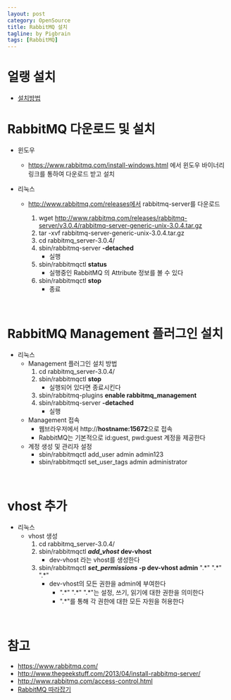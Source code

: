 ```yaml
---
layout: post
category: OpenSource
title: RabbitMQ 설치
tagline: by Pigbrain
tags: [RabbitMQ]
---
```


<!--more-->

# 얼랭 설치
* [설치방법](http://pigbrain.github.io/erlang/2015/07/14/IntroduceErlangAndSetup_on_Erlang)
  
# RabbitMQ 다운로드 및 설치
* 윈도우  
	* https://www.rabbitmq.com/install-windows.html 에서 윈도우 바이너리 링크를 통하여 다운로드 받고 설치  
	
* 리눅스  
	* http://www.rabbitmq.com/releases에서 rabbitmq-server를 다운로드  
	
		1. wget http://www.rabbitmq.com/releases/rabbitmq-server/v3.0.4/rabbitmq-server-generic-unix-3.0.4.tar.gz  
		2. tar -xvf rabbitmq-server-generic-unix-3.0.4.tar.gz  
		3. cd rabbitmq_server-3.0.4/  
		4. sbin/rabbitmq-server **-detached**
			* 실행  
		5. sbin/rabbitmqctl **status** 
			* 실행중인 RabbitMQ 의 Attribute 정보를 볼 수 있다  
		6. sbin/rabbitmqctl **stop** 
			* 종료
  
<br>  

# RabbitMQ Management 플러그인 설치  

* 리눅스  
	* Management 플러그인 설치 방법
		1. cd rabbitmq_server-3.0.4/  
		2. sbin/rabbitmqctl **stop** 
			* 실행되어 있다면 종료시킨다 
		3. sbin/rabbitmq-plugins **enable rabbitmq_management**
		4. sbin/rabbitmq-server **-detached** 
			* 실행  
	* Management 접속 
		* 웹브라우저에서 http://**hostname:15672**으로 접속  
		* RabbitMQ는 기본적으로 id:guest, pwd:guest 계정을 제공한다  
	* 계정 생성 및 관리자 설정  
		* sbin/rabbitmqctl add_user admin admin123  
		* sbin/rabbitmqctl set_user_tags admin administrator  
  
<br>  
  
# vhost 추가  

* 리눅스 
	* vhost 생성 
		1. cd rabbitmq_server-3.0.4/  
		2. sbin/rabbitmqctl **_add\_vhost_ dev-vhost**  
			* dev-vhost 라는 vhost를 생성한다  
		3. sbin/rabbitmqctl **_set\_permissions_ -p dev-vhost admin** ".\*" ".\*" ".\*"
 			* dev-vhost의 모든 권한을 admin에 부여한다  
	 			* ".\*" ".\*" ".\*"는 설정, 쓰기, 읽기에 대한 권한을 의미한다  
	 			* ".\*"를 통해 각 권한에 대한 모든 자원을 허용한다  
  
<br>  
  
# 참고  
* https://www.rabbitmq.com/  
* http://www.thegeekstuff.com/2013/04/install-rabbitmq-server/
* http://www.rabbitmq.com/access-control.html
* [RabbitMQ 따라잡기](http://book.naver.com/bookdb/book_detail.nhn?bid=8882078)


